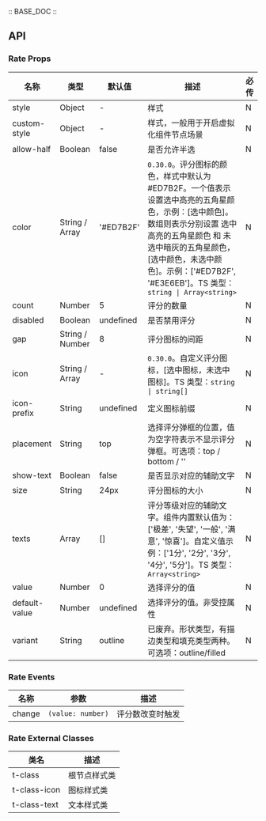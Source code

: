 :: BASE_DOC ::

## API

### Rate Props

名称 | 类型 | 默认值 | 描述 | 必传
-- | -- | -- | -- | --
style | Object | - | 样式 | N
custom-style | Object | - | 样式，一般用于开启虚拟化组件节点场景 | N
allow-half | Boolean | false | 是否允许半选 | N
color | String / Array | '#ED7B2F' | `0.30.0`。评分图标的颜色，样式中默认为 #ED7B2F。一个值表示设置选中高亮的五角星颜色，示例：[选中颜色]。数组则表示分别设置 选中高亮的五角星颜色 和 未选中暗灰的五角星颜色，[选中颜色，未选中颜色]。示例：['#ED7B2F', '#E3E6EB']。TS 类型：`string \| Array<string>` | N
count | Number | 5 | 评分的数量 | N
disabled | Boolean | undefined | 是否禁用评分 | N
gap | String / Number | 8 | 评分图标的间距 | N
icon | String / Array | - | `0.30.0`。自定义评分图标，[选中图标，未选中图标]。TS 类型：`string \| string[]` | N
icon-prefix | String | undefined | 定义图标前缀 | N
placement | String | top | 选择评分弹框的位置，值为空字符表示不显示评分弹框。可选项：top / bottom / '' | N
show-text | Boolean | false | 是否显示对应的辅助文字 | N
size | String | 24px | 评分图标的大小 | N
texts | Array | [] | 评分等级对应的辅助文字。组件内置默认值为：['极差', '失望', '一般', '满意', '惊喜']。自定义值示例：['1分', '2分', '3分', '4分', '5分']。TS 类型：`Array<string>` | N
value | Number | 0 | 选择评分的值 | N
default-value | Number | undefined | 选择评分的值。非受控属性 | N
variant | String | outline | 已废弃。形状类型，有描边类型和填充类型两种。可选项：outline/filled | N

### Rate Events

名称 | 参数 | 描述
-- | -- | --
change | `(value: number)` | 评分数改变时触发

### Rate External Classes

类名 | 描述
-- | --
t-class | 根节点样式类
t-class-icon | 图标样式类
t-class-text | 文本样式类
